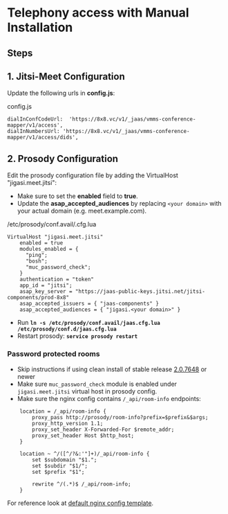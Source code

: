 # Telephony access with Manual Installation

## Steps

## 1. Jitsi-Meet Configuration

Update the following urls in **config.js**:

config.js

```
dialInConfCodeUrl:  'https://8x8.vc/v1/_jaas/vmms-conference-mapper/v1/access',
dialInNumbersUrl: 'https://8x8.vc/v1/_jaas/vmms-conference-mapper/v1/access/dids',

```

## 2. Prosody Configuration

Edit the prosody configuration file by adding the VirtualHost "jigasi.meet.jitsi":

* Make sure to set the **enabled** field to **true**.
* Update the **asap_accepted_audiences** by replacing `<your domain>` with your actual domain (e.g. meet.example.com).

/etc/prosody/conf.avail/<your domain>.cfg.lua

```
VirtualHost "jigasi.meet.jitsi"
    enabled = true
    modules_enabled = {
      "ping";
      "bosh";
      "muc_password_check";
    }
    authentication = "token"
    app_id = "jitsi";
    asap_key_server = "https://jaas-public-keys.jitsi.net/jitsi-components/prod-8x8"
    asap_accepted_issuers = { "jaas-components" }
    asap_accepted_audiences = { "jigasi.<your domain>" }

```

* Run **`ln -s /etc/prosody/conf.avail/jaas.cfg.lua /etc/prosody/conf.d/jaas.cfg.lua`**
* Restart prosody: **`service prosody restart`**

### Password protected rooms

* Skip instructions if using clean install of stable release [2.0.7648](https://github.com/jitsi/jitsi-meet/releases/tag/stable%2Fjitsi-meet_7648) or newer
* Make sure `muc_password_check` module is enabled under `jigasi.meet.jitsi` virtual host in prosody config.
* Make sure the nginx config contains `/_api/room-info` endpoints:

```
    location = /_api/room-info {
        proxy_pass http://prosody/room-info?prefix=$prefix&$args;
        proxy_http_version 1.1;
        proxy_set_header X-Forwarded-For $remote_addr;
        proxy_set_header Host $http_host;
    }
    
    location ~ ^/([^/?&:'"]+)/_api/room-info {
        set $subdomain "$1.";
        set $subdir "$1/";
        set $prefix "$1";

        rewrite ^/(.*)$ /_api/room-info;
    }

```

 For reference look at [default nginx config template](https://github.com/jitsi/jitsi-meet/blob/master/doc/debian/jitsi-meet/jitsi-meet.example).
